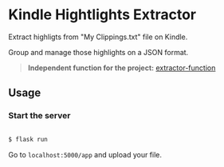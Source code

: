 # Kindle Hightlights Extractor

Extract highligts from "My Clippings.txt" file on Kindle.

Group and manage those highlights on a JSON format.

> **Independent function for the project:** [extractor-function](https://github.com/yankeexe/kindle-highlights-extractor)

## Usage

### Start the server

```bash

$ flask run

```

Go to `localhost:5000/app` and upload your file. 


